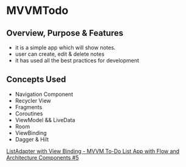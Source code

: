 # MVVMTodo

## Overview, Purpose & Features
- it is a simple app which will show notes.
- user can create, edit & delete notes
- it has used all the best practices for development

## Concepts Used
- Navigation Component
- Recycler View
- Fragments
- Coroutines
- ViewModel && LiveData
- Room
- ViewBinding
- Dagger & Hilt

[ListAdapter with View Binding - MVVM To-Do List App with Flow and Architecture Components #5](https://youtu.be/eLbgQYMGMm4 "Named link title")
